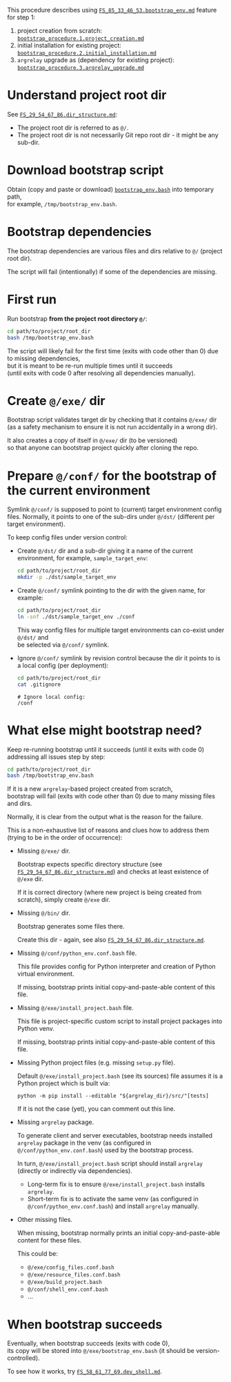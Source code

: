 
This procedure describes using [`FS_85_33_46_53.bootstrap_env.md`][FS_85_33_46_53.bootstrap_env.md] feature for step 1:
1.  project creation from scratch: [`bootstrap_procedure.1.project_creation.md`][bootstrap_procedure.1.project_creation.md]
2.  initial installation for existing project: [`bootstrap_procedure.2.initial_installation.md`][bootstrap_procedure.2.initial_installation.md]
3.  `argrelay` upgrade as (dependency for existing project): [`bootstrap_procedure.3.argrelay_upgrade.md`][bootstrap_procedure.3.argrelay_upgrade.md]

# Understand project root dir

See [`FS_29_54_67_86.dir_structure.md`][FS_29_54_67_86.dir_structure.md]:

*   The project root dir is referred to as `@/`.
*   The project root dir is not necessarily Git repo root dir - it might be any sub-dir.

# Download bootstrap script

Obtain (copy and paste or download) [`bootstrap_env.bash`][bootstrap_env.bash] into temporary path,<br/>
for example, `/tmp/bootstrap_env.bash`.

# Bootstrap dependencies

The bootstrap dependencies are various files and dirs relative to `@/` (project root dir).

The script will fail (intentionally) if some of the dependencies are missing.

# First run

Run bootstrap **from the project root directory `@/`**:

```sh
cd path/to/project/root_dir
bash /tmp/bootstrap_env.bash
```

The script will likely fail for the first time (exits with code other than 0) due to missing dependencies,<br/>
but it is meant to be re-run multiple times until it succeeds<br/>
(until exits with code 0 after resolving all dependencies manually).

# Create `@/exe/` dir

Bootstrap script validates target dir by checking that it contains `@/exe/` dir<br/>
(as a safety mechanism to ensure it is not run accidentally in a wrong dir).

It also creates a copy of itself in `@/exe/` dir (to be versioned)<br/>
so that anyone can bootstrap project quickly after cloning the repo.

# Prepare `@/conf/` for the bootstrap of the current environment

Symlink `@/conf/` is supposed to point to (current) target environment config files.
Normally, it points to one of the sub-dirs under `@/dst/` (different per target environment).

To keep config files under version control:

*   Create `@/dst/` dir and a sub-dir giving it a name of the current environment, for example, `sample_target_env`:

    ```sh
    cd path/to/project/root_dir
    mkdir -p ./dst/sample_target_env
    ```

*   Create `@/conf/` symlink pointing to the dir with the given name, for example:

    ```sh
    cd path/to/project/root_dir
    ln -snf ./dst/sample_target_env ./conf
    ```

    This way config files for multiple target environments can co-exist under `@/dst/` and<br/>
    be selected via `@/conf/` symlink.

*   Ignore `@/conf/` symlink by revision control because the dir it points to is a local config (per deployment):

    ```sh
    cd path/to/project/root_dir
    cat .gitignore
    ```
    
    ```
    # Ignore local config:
    /conf
    ```

# What else might bootstrap need?

Keep re-running bootstrap until it succeeds (until it exits with code 0) addressing all issues step by step:

```sh
cd path/to/project/root_dir
bash /tmp/bootstrap_env.bash
```

If it is a new `argrelay`-based project created from scratch,<br/>
bootstrap will fail (exits with code other than 0) due to many missing files and dirs.

Normally, it is clear from the output what is the reason for the failure.

This is a non-exhaustive list of reasons and clues how to address them (trying to be in the order of occurrence):

*   Missing `@/exe/` dir.

    Bootstrap expects specific directory structure (see [`FS_29_54_67_86.dir_structure.md`][FS_29_54_67_86.dir_structure.md])
    and checks at least existence of `@/exe` dir.

    If it is correct directory (where new project is being created from scratch), simply create `@/exe` dir.

*   Missing `@/bin/` dir.

    Bootstrap generates some files there.

    Create this dir - again, see also [`FS_29_54_67_86.dir_structure.md`][FS_29_54_67_86.dir_structure.md].

*   Missing `@/conf/python_env.conf.bash` file.

    This file provides config for Python interpreter and creation of Python virtual environment.

    If missing, bootstrap prints initial copy-and-paste-able content of this file.

*   Missing `@/exe/install_project.bash` file.

    This file is project-specific custom script to install project packages into Python venv.

    If missing, bootstrap prints initial copy-and-paste-able content of this file.

*   Missing Python project files (e.g. missing `setup.py` file).

    Default `@/exe/install_project.bash` (see its sources) file assumes it is a Python project which is built via:

    ```
    python -m pip install --editable "${argrelay_dir}/src/"[tests]
    ```

    If it is not the case (yet), you can comment out this line.

*   Missing `argrelay` package.

    To generate client and server executables, bootstrap needs installed `argrelay` package
    in the venv (as configured in `@/conf/python_env.conf.bash`) used by the bootstrap process.

    In turn, `@/exe/install_project.bash` script should install `argrelay` (directly or indirectly via dependencies).

    *   Long-term fix is to ensure `@/exe/install_project.bash` installs `argrelay`.
    *   Short-term fix is to activate the same venv (as configured in `@/conf/python_env.conf.bash`) and install `argrelay` manually.

*   Other missing files.

    When missing, bootstrap normally prints an initial copy-and-paste-able content for these files.

    This could be:

    *   `@/exe/config_files.conf.bash`
    *   `@/exe/resource_files.conf.bash`
    *   `@/exe/build_project.bash`
    *   `@/conf/shell_env.conf.bash`
    *   ...

# When bootstrap succeeds

Eventually, when bootstrap succeeds (exits with code 0),<br/>
its copy will be stored into `@/exe/bootstrap_env.bash` (it should be version-controlled).

To see how it works, try [`FS_58_61_77_69.dev_shell.md`][FS_58_61_77_69.dev_shell.md].

[bootstrap_procedure.1.project_creation.md]: bootstrap_procedure.1.project_creation.md
[bootstrap_procedure.2.initial_installation.md]: bootstrap_procedure.2.initial_installation
[bootstrap_procedure.3.argrelay_upgrade.md]: bootstrap_procedure.3.argrelay_upgrade.md

[FS_85_33_46_53.bootstrap_env.md]: ../feature_stories/FS_85_33_46_53.bootstrap_env.md
[FS_29_54_67_86.dir_structure.md]: ../feature_stories/FS_29_54_67_86.dir_structure.md
[FS_58_61_77_69.dev_shell.md]: ../feature_stories/FS_58_61_77_69.dev_shell.md
[bootstrap_env.bash]: ../../exe/bootstrap_env.bash
[root_readme.md]: ../../readme.md
